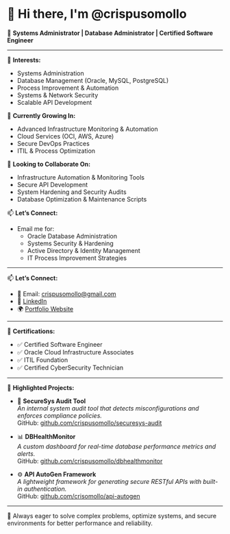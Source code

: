 # 👋 Hi there, I'm @crispusomollo

🔧 **Systems Administrator | Database Administrator | Certified Software Engineer**

---

👀 **Interests:**  
- Systems Administration  
- Database Management (Oracle, MySQL, PostgreSQL)  
- Process Improvement & Automation  
- Systems & Network Security  
- Scalable API Development  

🌱 **Currently Growing In:**  
- Advanced Infrastructure Monitoring & Automation  
- Cloud Services (OCI, AWS, Azure)  
- Secure DevOps Practices  
- ITIL & Process Optimization  

💼 **Looking to Collaborate On:**  
- Infrastructure Automation & Monitoring Tools  
- Secure API Development  
- System Hardening and Security Audits  
- Database Optimization & Maintenance Scripts  

📫 **Let’s Connect:**  
- Email me for:  
  - Oracle Database Administration  
  - Systems Security & Hardening  
  - Active Directory & Identity Management  
  - IT Process Improvement Strategies  

---

📫 **Let’s Connect:**  
- 📧 Email: crispusomollo@gmail.com  
- 🔗 [LinkedIn](https://www.linkedin.com/in/crispusomollo)
- 🌍 [Portfolio Website](https://yourportfolio.com)

---

🧾 **Certifications:**  
- ✅ Certified Software Engineer  
- ✅ Oracle Cloud Infrastructure Associates  
- ✅ ITIL Foundation  
- ✅ Certified CyberSecurity Technician

---

🌟 **Highlighted Projects:**  
- 🔐 **SecureSys Audit Tool**  
  *An internal system audit tool that detects misconfigurations and enforces compliance policies.*  
  GitHub: [github.com/crispusomollo/securesys-audit](https://github.com/crisoriki/securesys-audit)

- 📊 **DBHealthMonitor**  
  *A custom dashboard for real-time database performance metrics and alerts.*  
  GitHub: [github.com/crispusomollo/dbhealthmonitor](https://github.com/crisoriki/dbhealthmonitor)

- ⚙️ **API AutoGen Framework**  
  *A lightweight framework for generating secure RESTful APIs with built-in authentication.*  
  GitHub: [github.com/crisomollo/api-autogen](https://github.com/crisoriki/api-autogen)

---

🚀 Always eager to solve complex problems, optimize systems, and secure environments for better performance and reliability.

<!---
crispusomollo/crispusomollo is a ✨ special ✨ repository because its `README.md` (this file) appears on your GitHub profile.
You can click the Preview link to take a look at your changes.
--->
